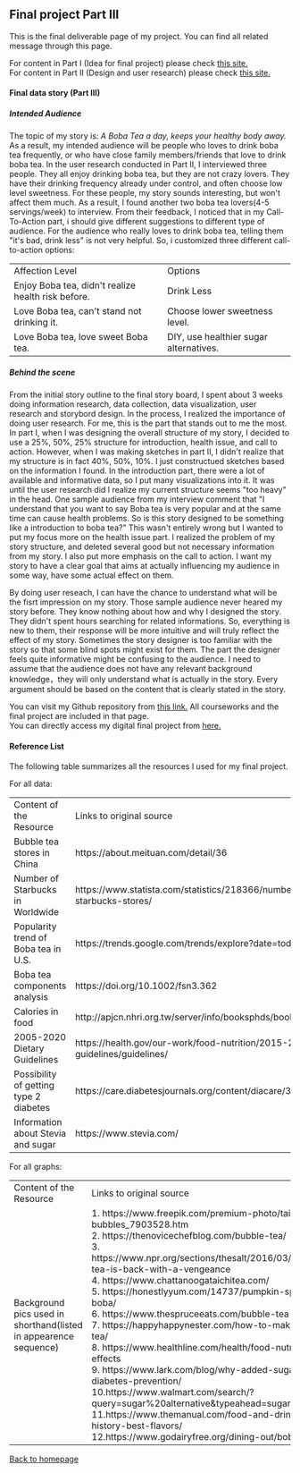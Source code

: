## Final project Part III

This is the final deliverable page of my project. You can find all related message through this page.

For content in Part I (Idea for final project) please check [this site.](/final_project_part1_xiaoyes.md) <br>
For content in Part II (Design and user research) please check [this site.](/final_project_part2_xiaoyes.md) <br>

#### Final data story (Part III)

##### Intended Audience
The topic of my story is: *A Boba Tea a day, keeps your healthy body away.*<br>
As a result, my intended audience will be people who loves to drink boba tea frequently, or who have close family members/friends that love to drink boba tea. In the user research conducted in Part II, I interviewed three people. They all enjoy drinking boba tea, but they are not crazy lovers. They have their drinking frequency already under control, and often choose low level sweetness. For these people, my story sounds interesting, but won't affect them much. As a result, I found another two boba tea lovers(4-5 servings/week) to interview. From their feedback, I noticed that in my Call-To-Action part, i should give different suggestions to different type of audience. For the audience who really loves to drink boba tea, telling them "it's bad, drink less" is not very helpful. So, i customized three different call-to-action options: <br>
<table>
<tr>
  <td>Affection Level</td>
  <td>Options</td>
</tr>
<tr>
  <td>Enjoy Boba tea, didn't realize health risk before.</td>
  <td>Drink Less</td>
</tr>
<tr>
  <td>Love Boba tea, can't stand not drinking it.</td>
  <td>Choose lower sweetness level.</td>
</tr>
<tr>
  <td>Love Boba tea, love sweet Boba tea.</td>
  <td>DIY, use healthier sugar alternatives.</td>
</tr>
</table>


##### Behind the scene
From the initial story outline to the final story board, I spent about 3 weeks doing information research, data collection, data visualization, user research and storybord design. In the process, I realized the importance of doing user research. For me, this is the part that stands out to me the most. In part I, when I was designing the overall structure of my story, I decided to use a 25%, 50%, 25% structure for introduction, health issue, and call to action. However, when I was making sketches in part II, I didn't realize that my structure is in fact 40%, 50%, 10%. I just constructued sketches based on the information I found. In the introduction part, there were a lot of available and informative data, so I put many visualizations into it. It was until the user research did I realize my current structure seems "too heavy" in the head. One sample audience from my interview comment that "I understand that you want to say Boba tea is very popular and at the same time can cause health problems. So is this story designed to be something like a introduction to boba tea?" This wasn't entirely wrong but I wanted to put my focus more on the health issue part. I realized the problem of my story structure, and deleted several good but not necessary information from my story. I also put more emphasis on the call to action. I want my story to have a clear goal that aims at actually influencing my audience in some way, have some actual effect on them. <br>

By doing user reseach, I can have the chance to understand what will be the fisrt impression on my story. Those sample audience never heared my story before. They know nothing about how and why I designed the story. They didn't spent hours searching for related informations. So, everything is new to them, their response will be more intuitive and will truly reflect the effect of my story. Sometimes the story designer is too familiar with the story so that some blind spots might exist for them. The part the designer feels quite informative might be confusing to the audience. I need to assume that the audience does not have any relevant background knowledge，they will only understand what is actually in the story. Every argument should be based on the content that is clearly stated in the story.

You can visit my Github repository from [this link.](/README.md) All courseworks and the final project are included in that page. <br> 
You can directly access my digital final project from [here.](https://carnegiemellon.shorthandstories.com/-a-boba-tea-a-day--keeps-your-healthy-body-away---/index.html) 

#### Reference List

The following table summarizes all the resources I used for my final project.<br>

For all data:
<table>
<tr>
  <td>Content of the Resource</td>
  <td>Links to original source</td>
</tr>
<tr>
  <td>Bubble tea stores in China</td>
  <td>https://about.meituan.com/detail/36</td>
</tr>
<tr>
  <td>Number of Starbucks in Worldwide</td>
  <td>https://www.statista.com/statistics/218366/number-of-international-and-us-starbucks-stores/</td>
</tr>
 <tr>
  <td>Popularity trend of Boba tea in U.S.</td>
  <td>https://trends.google.com/trends/explore?date=today%205-y&geo=US&q=boba</td>
</tr>
<tr>
  <td>Boba tea components analysis</td>
  <td>https://doi.org/10.1002/fsn3.362</td>
</tr>
<tr>
  <td>Calories in food</td>
  <td>http://apjcn.nhri.org.tw/server/info/booksphds/books/foodfacts/html/data/data2g.html</td>
</tr>
<tr>
  <td>2005-2020 Dietary Guidelines</td>
  <td>https://health.gov/our-work/food-nutrition/2015-2020-dietary-guidelines/guidelines/</td>
</tr>
<tr>
  <td>Possibility of getting type 2 diabetes</td>
  <td>https://care.diabetesjournals.org/content/diacare/33/11/2477.full.pdf</td>
</tr>
<tr>
  <td>Information about Stevia and sugar</td>
  <td>https://www.stevia.com/</td>
</tr>
</table>

For all graphs:
<table>
<tr>
  <td>Content of the Resource</td>
  <td>Links to original source</td>
</tr>
<tr>
  <td>Background pics used in shorthand(listed in appearence sequence) </td>
  <td>
    1. https://www.freepik.com/premium-photo/taiwan-milk-tea-with-bubbles_7903528.htm <br>
    2. https://thenovicechefblog.com/bubble-tea/ <br>
    3. https://www.npr.org/sections/thesalt/2016/03/22/471448393/bubble-tea-is-back-with-a-vengeance <br>
    4. https://www.chattanoogataichitea.com/ <br>
    5. https://honestlyyum.com/14737/pumpkin-spice-bubble-tea-with-boba/ <br>
    6. https://www.thespruceeats.com/bubble-tea-recipe-694162 <br>
    7. https://happyhappynester.com/how-to-make-bubble-tea-boba-tea/ <br>
    8. https://www.healthline.com/health/food-nutrition/stevia-side-effects <br>
    9. https://www.lark.com/blog/why-added-sugar-labels-matter-for-diabetes-prevention/ <br>
    10.https://www.walmart.com/search/?query=sugar%20alternative&typeahead=sugar%20alter <br>
    11.https://www.themanual.com/food-and-drink/what-is-bubble-tea-history-best-flavors/ <br>
    12.https://www.godairyfree.org/dining-out/boba-guys
  </td>
</tr>
</table>



[Back to homepage](/README.md)
